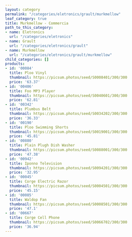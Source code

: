 ```yaml
---
layout: category
permalink: "/categories/eletronics/grault/murkmellow"
leaf_category: true
title: Murkmellow - Commercia
path_to_this_category:
- name: Eletronics
  url: "/categories/eletronics"
- name: Grault
  url: "/categories/eletronics/grault"
- name: Murkmellow
  url: "/categories/eletronics/grault/murkmellow"
child_categories: []
products:
- id: '00084'
  title: Ploo Vinyl
  thumbnail: https://picsum.photos/seed/S0008401/300/300
  price: '63.37'
- id: '00406'
  title: Foo MP3 Player
  thumbnail: https://picsum.photos/seed/S0040601/300/300
  price: '62.81'
- id: '00342'
  title: Plumbus Belt
  thumbnail: https://picsum.photos/seed/S0034202/300/300
  price: '36.33'
- id: '00190'
  title: Ploo Swimming Shorts
  thumbnail: https://picsum.photos/seed/S0019001/300/300
  price: '45.81'
- id: '00880'
  title: Plain Plugh Dish Washer
  thumbnail: https://picsum.photos/seed/S0088001/300/300
  price: '47.38'
- id: '00942'
  title: Iponno Television
  thumbnail: https://picsum.photos/seed/S0094201/300/300
  price: '32.95'
- id: '00045'
  title: Corge Electric Razor
  thumbnail: https://picsum.photos/seed/S0004501/300/300
  price: '45.15'
- id: '00085'
  title: Waldop Fan
  thumbnail: https://picsum.photos/seed/S0008501/300/300
  price: '47.1'
- id: '00667'
  title: Corge Cell Phone
  thumbnail: https://picsum.photos/seed/S0066702/300/300
  price: '36.94'
---
```

